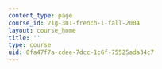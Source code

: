 ```yaml
---
content_type: page
course_id: 21g-301-french-i-fall-2004
layout: course_home
title: ''
type: course
uid: 0fa47f7a-cdee-7dcc-1c6f-75525ada34c7
---
```

